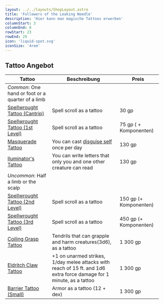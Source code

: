 ```yaml
---
layout: ../../layouts/ShopLayout.astro
title: 'Followers of the Leaking Needle'
description: 'Hier kann man magische Tattoos erwerben'
columnStart: 3
columnEnd: 8
rowStart: 23
rowEnd: 29
icon: 'liquid-spot.svg'
iconSize: '4rem'
---
```

## Tattoo Angebot
| Tattoo                                                                                                   | Beschreibung                                                                                                         | Preis                  |
|----------------------------------------------------------------------------------------------------------|----------------------------------------------------------------------------------------------------------------------|------------------------|
| _Common_: One hand or foot or a quarter of a limb                                                        |                                                                                                                      |                        |
| [Spellwrought Tattoo (Cantrip)](https://5e.tools/items.html#spellwrought%20tattoo%20(cantrip)_tce)       | Spell scroll as a tattoo                                                                                             | 30 gp                  | 
| [Spellwrought Tattoo (1st Level)](https://5e.tools/items.html#spellwrought%20tattoo%20(1st%20level)_tce) | Spell scroll as a tattoo                                                                                             | 75 gp ( + Komponenten) | 
| [Masquerade Tattoo](https://5e.tools/items.html#masquerade%20tattoo_tce)                                 | You can cast [disguise self](https://5e.tools/spells.html#disguise%20self_phb) once per day                          | 130 gp                 |
| [Iluminator's Tattoo](https://5e.tools/items.html#illuminator's%20tattoo_tce)                            | You can write letters that only you and one other creature can read                                                  | 130 gp                 |
| _Uncommon_: Half a limb or the scalp                                                                     |                                                                                                                      |                        |
| [Spellwrought Tattoo (2nd Level)](https://5e.tools/items.html#spellwrought%20tattoo%20(2nd%20level)_tce) | Spell scroll as a tattoo                                                                                             | 150 gp (+ Komponenten) | 
| [Spellwrought Tattoo (3rd Level)](https://5e.tools/items.html#spellwrought%20tattoo%20(3rd%20level)_tce) | Spell scroll as a tattoo                                                                                             | 450 gp (+ Komponenten) | 
| [Coiling Grasp Tattoo](https://5e.tools/items.html#coiling%20grasp%20tattoo_tce)                         | Tendrils that can grapple and harm creatures(3d6), as a tattoo                                                       | 1 300 gp               |
| [Eldritch Claw Tattoo](https://5e.tools/items.html#eldritch%20claw%20tattoo_tce)                         | +1 on unarmed strikes, 1/day melee attacks with reach of 15 ft. and 1d6 extra force damage for 1 minute, as a tattoo | 1 300 gp               |
| [Barrier Tattoo (Small)](https://5e.tools/items.html#barrier%20tattoo%20(small)_tce)                     | Armor as a tattoo (12 + dex)                                                                                         | 1 300 gp               |

<!-- | _Rare_: One limb                                                                                         |                                                                                                                      |                        |
| _Very Rare_: Two limbs or the chest or upper back                                                        |                                                                                                                      |                        |
| _Legendary_: Two limbs and the torso                                                                     |                                                                                                                      |                        |
-->
